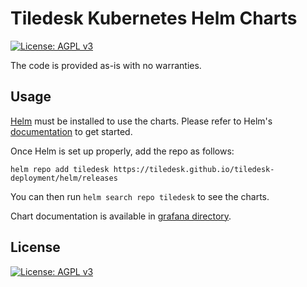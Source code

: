 # Tiledesk Kubernetes Helm Charts

[![License: AGPL v3](https://img.shields.io/badge/License-AGPL_v3-blue.svg)](https://www.gnu.org/licenses/agpl-3.0)

The code is provided as-is with no warranties.

## Usage

[Helm](https://helm.sh) must be installed to use the charts.
Please refer to Helm's [documentation](https://helm.sh/docs/) to get started.

Once Helm is set up properly, add the repo as follows:

```console
helm repo add tiledesk https://tiledesk.github.io/tiledesk-deployment/helm/releases
```

You can then run `helm search repo tiledesk` to see the charts.

<!-- Keep full URL links to repo files because this README syncs from main to gh-pages.  -->
Chart documentation is available in [grafana directory](https://github.com/Tiledesk/tiledesk-deployment/helm/releases/README.md).

## License

<!-- Keep full URL links to repo files because this README syncs from main to gh-pages.  -->
[![License: AGPL v3](https://img.shields.io/badge/License-AGPL_v3-blue.svg)](https://www.gnu.org/licenses/agpl-3.0)
